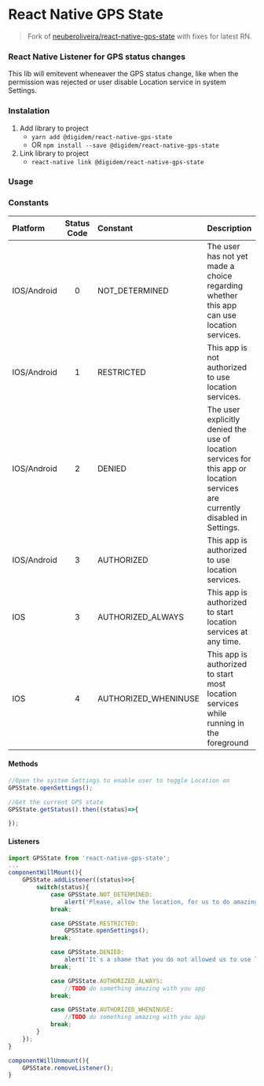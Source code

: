 # React Native GPS State

> Fork of [neuberoliveira/react-native-gps-state](https://github.com/neuberoliveira/react-native-gps-state) with fixes for latest RN.

### React Native Listener for GPS status changes
This lib will emitevent wheneaver the GPS status change, like when the permission was rejected or user disable Location service in system Settings.

### Instalation
1. Add library to project
   - `yarn add @digidem/react-native-gps-state`
   - OR `npm install --save @digidem/react-native-gps-state`
2. Link library to project
   - `react-native link @digidem/react-native-gps-state`

### Usage

### Constants
| Platform 			| Status Code 	| Constant 				| Description
| :--- 				| :---:			| :--- 					| :---
| IOS/Android		| 0 	 		| NOT_DETERMINED 		| The user has not yet made a choice regarding whether this app can use location services.
| IOS/Android		| 1 	 		| RESTRICTED 			| This app is not authorized to use location services.
| IOS/Android		| 2 	 		| DENIED 				| The user explicitly denied the use of location services for this app or location services are currently disabled in Settings.
| IOS/Android		| 3 	 		| AUTHORIZED 			| This app is authorized to use location services.
| IOS				| 3 	 		| AUTHORIZED_ALWAYS 	| This app is authorized to start location services at any time.
| IOS				| 4 	 		| AUTHORIZED_WHENINUSE 	| This app is authorized to start most location services while running in the foreground


#### Methods
```javascript
//Open the system Settings to enable user to toggle Location on
GPSState.openSettings();
```

```javascript
//Get the current GPS state
GPSState.getStatus().then((status)=>{

});
```

#### Listeners

```javascript
import GPSState from 'react-native-gps-state';
...
componentWillMount(){
	GPSState.addListener((status)=>{
		switch(status){
			case GPSState.NOT_DETERMINED:
				alert('Please, allow the location, for us to do amazing things for you!');
			break;

			case GPSState.RESTRICTED:
				GPSState.openSettings();
			break;

			case GPSState.DENIED:
				alert('It`s a shame that you do not allowed us to use location :(');
			break;

			case GPSState.AUTHORIZED_ALWAYS:
				//TODO do something amazing with you app
			break;

			case GPSState.AUTHORIZED_WHENINUSE:
				//TODO do something amazing with you app
			break;
		}
	});
}

componentWillUnmount(){
	GPSState.removeListener();
}
```
